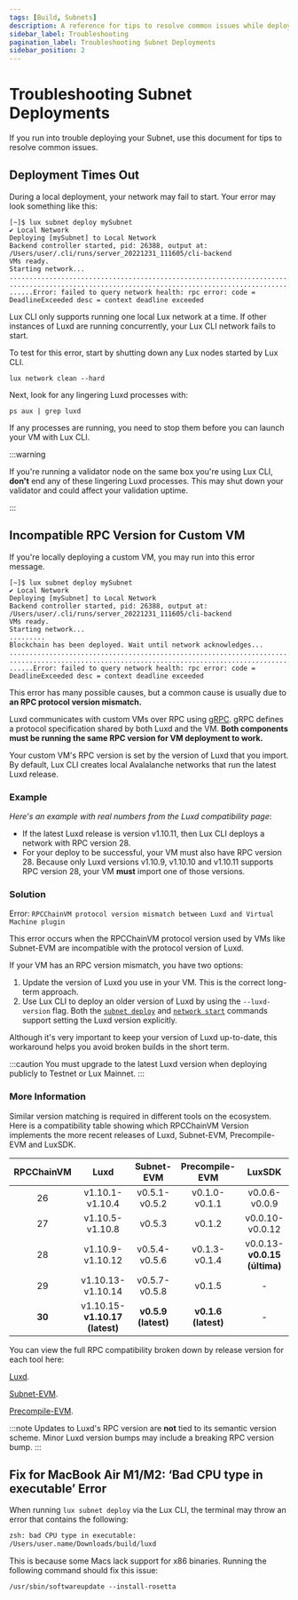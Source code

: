 ```yaml
---
tags: [Build, Subnets]
description: A reference for tips to resolve common issues while deploying Subnets on Lux.
sidebar_label: Troubleshooting
pagination_label: Troubleshooting Subnet Deployments
sidebar_position: 2
---
```


# Troubleshooting Subnet Deployments

If you run into trouble deploying your Subnet, use this document for tips to resolve common issues.

## Deployment Times Out

During a local deployment, your network may fail to start. Your error may look something like this:

```text
[~]$ lux subnet deploy mySubnet
✔ Local Network
Deploying [mySubnet] to Local Network
Backend controller started, pid: 26388, output at: /Users/user/.cli/runs/server_20221231_111605/cli-backend
VMs ready.
Starting network...
..................................................................................
..................................................................................
......Error: failed to query network health: rpc error: code = DeadlineExceeded desc = context deadline exceeded
```

Lux CLI only supports running one local Lux network at a time. If other instances of
Luxd are running concurrently, your Lux CLI network fails to start.

To test for this error, start by shutting down any Lux nodes started by Lux CLI.

```shell
lux network clean --hard
```

Next, look for any lingering Luxd processes with:

```shell
ps aux | grep luxd
```

If any processes are running, you need to stop them before you can launch your VM with Lux CLI.

:::warning

If you're running a validator node on the same box you're using Lux CLI, **don't** end any
of these lingering Luxd processes. This may shut down your validator and could affect
your validation uptime.

:::

## Incompatible RPC Version for Custom VM

If you're locally deploying a custom VM, you may run into this error message.

```text
[~]$ lux subnet deploy mySubnet
✔ Local Network
Deploying [mySubnet] to Local Network
Backend controller started, pid: 26388, output at: /Users/user/.cli/runs/server_20221231_111605/cli-backend
VMs ready.
Starting network...
.........
Blockchain has been deployed. Wait until network acknowledges...
..................................................................................
..................................................................................
......Error: failed to query network health: rpc error: code = DeadlineExceeded desc = context deadline exceeded
```

This error has many possible causes, but a common cause is usually due to **an RPC
protocol version mismatch.**

Luxd communicates with custom VMs over RPC using [gRPC](https://grpc.io/). gRPC defines a
protocol specification shared by both Luxd and the VM. **Both components must be running
the same RPC version for VM deployment to work.**

Your custom VM's RPC version is set by the version of Luxd that you import. By default,
Lux CLI creates local Avalalanche networks that run the latest Luxd release.

### Example

_Here's an example with real numbers from the Luxd compatibility page_:

- If the latest Luxd release is version v1.10.11, then Lux CLI deploys a network with
RPC version 28.
- For your deploy to be successful, your VM must also have RPC version 28. Because only
Luxd versions v1.10.9, v1.10.10 and v1.10.11 supports RPC version 28, 
your VM **must** import one of those versions.

### Solution

Error: `RPCChainVM protocol version mismatch between Luxd and Virtual Machine plugin`

This error occurs when the RPCChainVM protocol version used by VMs like Subnet-EVM
are incompatible with the protocol version of Luxd.

If your VM has an RPC version mismatch, you have two options: 

1. Update the version of Luxd you use in your VM. This is the correct long-term approach.
2. Use Lux CLI to deploy an older version of Luxd by using the
`--luxd-version` flag. Both the [`subnet deploy`](/tooling/cli.md#subnet-deploy)
and [`network start`](/tooling/cli.md#network-start) commands support
setting the Luxd version explicitly.

Although it's very important to keep your version of Luxd up-to-date,
this workaround helps you avoid broken builds in the short term. 

:::caution
You must upgrade to the latest Luxd version when deploying publicly to 
Testnet or Lux Mainnet.
:::

### More Information

Similar version matching is required in different tools on the ecosystem. Here is a compatibility 
table showing which RPCChainVM Version implements the more recent releases of 
Luxd, Subnet-EVM, Precompile-EVM and LuxSDK.

| RPCChainVM | Luxd             | Subnet-EVM            | Precompile-EVM        | LuxSDK |
| :--------: | :-------:               | :-------:             | :-------:             | :-------: |
| 26         | v1.10.1-v1.10.4         | v0.5.1-v0.5.2         | v0.1.0-v0.1.1         | v0.0.6-v0.0.9 |
| 27         | v1.10.5-v1.10.8         | v0.5.3                | v0.1.2                | v0.0.10-v0.0.12 |
| 28         | v1.10.9-v1.10.12        | v0.5.4-v0.5.6         | v0.1.3-v0.1.4         | v0.0.13-**v0.0.15 (última)** |
| 29         | v1.10.13-v1.10.14       | v0.5.7-v0.5.8         | v0.1.5                | -          |
| **30**     | v1.10.15-**v1.10.17 (latest)**   | **v0.5.9 (latest)**   | **v0.1.6 (latest)**   | -          |

You can view the full RPC compatibility broken down by release version for each tool here: 

[Luxd](https://github.com/luxfi/node/blob/master/version/compatibility.json).

[Subnet-EVM](https://github.com/luxfi/subnet-evm/blob/master/compatibility.json).

[Precompile-EVM](https://github.com/luxfi/precompile-evm/blob/main/compatibility.json).


:::note
Updates to Luxd's RPC version are **not** tied to its semantic version scheme. Minor Luxd
version bumps may include a breaking RPC version bump.
:::

## Fix for MacBook Air M1/M2: ‘Bad CPU type in executable’ Error

When running `lux subnet deploy` via the Lux CLI, the terminal may throw an error that
contains the following: 

``` zsh
zsh: bad CPU type in executable:
/Users/user.name/Downloads/build/luxd
```

This is because some Macs lack support for x86 binaries. Running the following command should fix
this issue:

`/usr/sbin/softwareupdate --install-rosetta`



